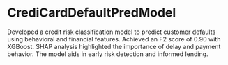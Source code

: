 # CrediCardDefaultPredModel
Developed a credit risk classification model to predict customer defaults using behavioral and financial features. Achieved an F2 score of 0.90 with XGBoost. SHAP analysis highlighted the importance of delay and payment behavior. The model aids in early risk detection and informed lending.

